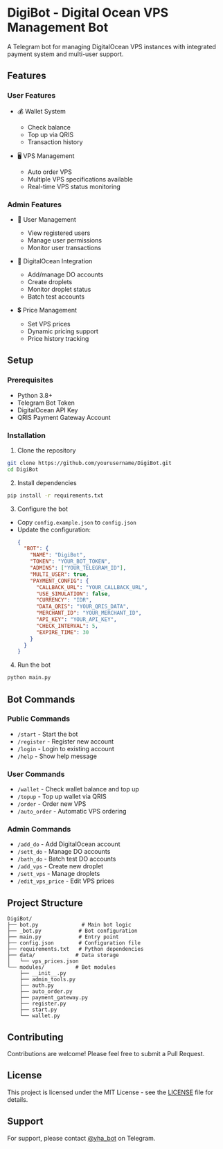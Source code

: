 # DigiBot - Digital Ocean VPS Management Bot

A Telegram bot for managing DigitalOcean VPS instances with integrated payment system and multi-user support.

## Features

### User Features
- 💰 Wallet System
  - Check balance
  - Top up via QRIS
  - Transaction history

- 🖥️ VPS Management
  - Auto order VPS
  - Multiple VPS specifications available
  - Real-time VPS status monitoring

### Admin Features
- 👥 User Management
  - View registered users
  - Manage user permissions
  - Monitor user transactions

- 🔧 DigitalOcean Integration
  - Add/manage DO accounts
  - Create droplets
  - Monitor droplet status
  - Batch test accounts

- 💲 Price Management
  - Set VPS prices
  - Dynamic pricing support
  - Price history tracking

## Setup

### Prerequisites
- Python 3.8+
- Telegram Bot Token
- DigitalOcean API Key
- QRIS Payment Gateway Account

### Installation

1. Clone the repository
```bash
git clone https://github.com/yourusername/DigiBot.git
cd DigiBot
```

2. Install dependencies
```bash
pip install -r requirements.txt
```

3. Configure the bot
- Copy `config.example.json` to `config.json`
- Update the configuration:
  ```json
  {
    "BOT": {
      "NAME": "DigiBot",
      "TOKEN": "YOUR_BOT_TOKEN",
      "ADMINS": ["YOUR_TELEGRAM_ID"],
      "MULTI_USER": true,
      "PAYMENT_CONFIG": {
        "CALLBACK_URL": "YOUR_CALLBACK_URL",
        "USE_SIMULATION": false,
        "CURRENCY": "IDR",
        "DATA_QRIS": "YOUR_QRIS_DATA",
        "MERCHANT_ID": "YOUR_MERCHANT_ID",
        "API_KEY": "YOUR_API_KEY",
        "CHECK_INTERVAL": 5,
        "EXPIRE_TIME": 30
      }
    }
  }
  ```

4. Run the bot
```bash
python main.py
```

## Bot Commands

### Public Commands
- `/start` - Start the bot
- `/register` - Register new account
- `/login` - Login to existing account
- `/help` - Show help message

### User Commands
- `/wallet` - Check wallet balance and top up
- `/topup` - Top up wallet via QRIS
- `/order` - Order new VPS
- `/auto_order` - Automatic VPS ordering

### Admin Commands
- `/add_do` - Add DigitalOcean account
- `/sett_do` - Manage DO accounts
- `/bath_do` - Batch test DO accounts
- `/add_vps` - Create new droplet
- `/sett_vps` - Manage droplets
- `/edit_vps_price` - Edit VPS prices

## Project Structure
```
DigiBot/
├── bot.py              # Main bot logic
├── _bot.py            # Bot configuration
├── main.py            # Entry point
├── config.json        # Configuration file
├── requirements.txt   # Python dependencies
├── data/             # Data storage
│   └── vps_prices.json
└── modules/          # Bot modules
    ├── __init__.py
    ├── admin_tools.py
    ├── auth.py
    ├── auto_order.py
    ├── payment_gateway.py
    ├── register.py
    ├── start.py
    └── wallet.py
```

## Contributing
Contributions are welcome! Please feel free to submit a Pull Request.

## License
This project is licensed under the MIT License - see the [LICENSE](LICENSE) file for details.

## Support
For support, please contact [@yha_bot](https://t.me/yha_bot) on Telegram.

